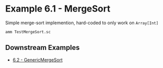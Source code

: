 # Example 6.1 - MergeSort
Simple merge-sort implemention, hard-coded to only work on `Array[Int]`

```bash
amm TestMergeSort.sc
```
## Downstream Examples

- [6.2 - GenericMergeSort](https://github.com/handsonscala/handsonscala/tree/master/examples/6.2%20-%20GenericMergeSort)